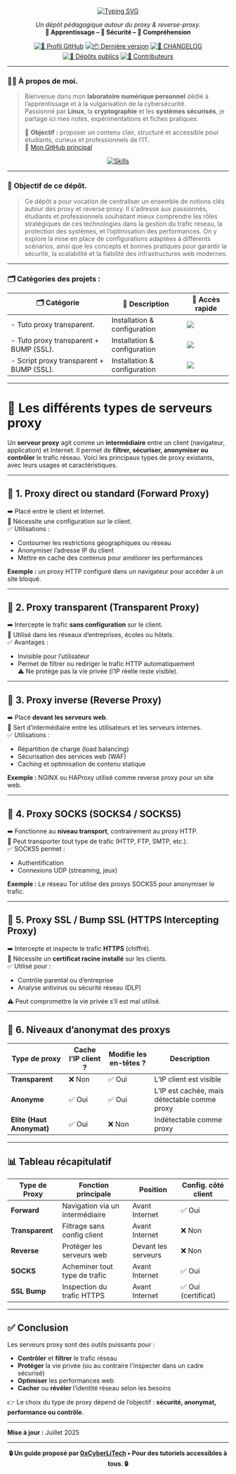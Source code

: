 <div align="center">

<a href="https://github.com/0xCyberLiTech/Proxy">
  <img src="https://readme-typing-svg.herokuapp.com?font=Fira+Code&size=32&pause=1000&color=D14A4A&center=true&vCenter=true&width=800&lines=Proxys+Squid+Transparent+et+SSL+Bump;Installation+Debian+12+pas+à+pas;Configuration+iptables+et+certificats;Filtrage+HTTP+et+HTTPS;Sécurité+et+Inspection+du+Traffic" alt="Typing SVG" />
</a>

<p align="center">
  <em>Un dépôt pédagogique autour du proxy & reverse-proxy.</em><br>
  <b>📘 Apprentissage – 🔐 Sécurité – 🧠 Compréhension</b>
</p>

[![🔗 Profil GitHub](https://img.shields.io/badge/Profil-GitHub-181717?logo=github&style=flat-square)](https://github.com/0xCyberLiTech)
[![📦 Dernière version](https://img.shields.io/github/v/release/0xCyberLiTech/Proxy?label=version&style=flat-square&color=blue)](https://github.com/0xCyberLiTech/Proxy/releases/latest)
[![📄 CHANGELOG](https://img.shields.io/badge/📄%20Changelog-Proxy-blue?style=flat-square)](https://github.com/0xCyberLiTech/Proxy/blob/main/CHANGELOG.md)
[![📂 Dépôts publics](https://img.shields.io/badge/Dépôts-publics-blue?style=flat-square)](https://github.com/0xCyberLiTech?tab=repositories)
[![👥 Contributeurs](https://img.shields.io/badge/👥%20Contributeurs-cliquez%20ici-007ec6?style=flat-square)](https://github.com/0xCyberLiTech/Proxy/graphs/contributors)

</div>

---

### 👨‍💻 **À propos de moi.**

> Bienvenue dans mon **laboratoire numérique personnel** dédié à l’apprentissage et à la vulgarisation de la cybersécurité.  
> Passionné par **Linux**, la **cryptographie** et les **systèmes sécurisés**, je partage ici mes notes, expérimentations et fiches pratiques.  
>  
> 🎯 **Objectif :** proposer un contenu clair, structuré et accessible pour étudiants, curieux et professionnels de l’IT.  
> 🔗 [Mon GitHub principal](https://github.com/0xCyberLiTech)

<p align="center">
  <a href="https://skillicons.dev">
    <img src="https://skillicons.dev/icons?i=linux,debian,bash,docker,nginx,git,vim" alt="Skills" />
  </a>
</p>

---

### 🎯 **Objectif de ce dépôt.**

> Ce dépôt a pour vocation de centraliser un ensemble de notions clés autour des proxy et reverse proxy. Il s'adresse aux passionnés, étudiants et professionnels souhaitant mieux comprendre les rôles stratégiques de ces technologies dans la
> gestion du trafic réseau, la protection des systèmes, et l’optimisation des performances.
> On y explore la mise en place de configurations adaptées à différents scénarios, ainsi que les concepts et bonnes pratiques pour garantir la sécurité, la scalabilité et la fiabilité des infrastructures web modernes.

---

### 🗂️ **Catégories des projets :**


| 🗂️ **Catégorie**     | 📄 **Description**                           | 🔗 **Accès rapide**                                                                                                                         |
|-----------------------|----------------------------------------------|---------------------------------------------------------------------------------------------------------------------------------------------|
| - Tuto proxy transparent.     | Installation & configuration   | [<img src="https://img.shields.io/badge/EXPLORER-brightgreen?style=for-the-badge&logo=github&logoColor=white">](PROXY-TANSPARENT-INSTALLATION-DEBIAN-12.md) |
| - Tuto proxy transparent + BUMP (SSL).     | Installation & configuration   | [<img src="https://img.shields.io/badge/EXPLORER-brightgreen?style=for-the-badge&logo=github&logoColor=white">](PROXY-TANSPARENT-BUMP-SSL-INSTALLATION-DEBIAN-12.md) |
| - Script proxy transparent + BUMP (SSL).     | Installation & configuration   | [<img src="https://img.shields.io/badge/EXPLORER-brightgreen?style=for-the-badge&logo=github&logoColor=white">](PROXY-TANSPARENT-SCRIPT-INSTALLATION-BUMP-SSL-DEBIAN-12.md) |

---

# 🧠 Les différents types de serveurs proxy

Un **serveur proxy** agit comme un **intermédiaire** entre un client (navigateur, application) et Internet. Il permet de **filtrer, sécuriser, anonymiser ou contrôler** le trafic réseau. Voici les principaux types de proxy existants, avec leurs usages et caractéristiques.

---

## 🔹 1. Proxy direct ou standard (**Forward Proxy**)

➡️ Placé entre le client et Internet.  
📌 Nécessite une configuration sur le client.  
✅ Utilisations :
- Contourner les restrictions géographiques ou réseau
- Anonymiser l’adresse IP du client
- Mettre en cache des contenus pour améliorer les performances

**Exemple :** un proxy HTTP configuré dans un navigateur pour accéder à un site bloqué.

---

## 🔹 2. Proxy transparent (**Transparent Proxy**)

➡️ Intercepte le trafic **sans configuration** sur le client.  
📌 Utilisé dans les réseaux d’entreprises, écoles ou hôtels.  
✅ Avantages :
- Invisible pour l’utilisateur
- Permet de filtrer ou rediriger le trafic HTTP automatiquement  
⚠️ Ne protège pas la vie privée (l’IP réelle reste visible).

---

## 🔹 3. Proxy inverse (**Reverse Proxy**)

➡️ Placé **devant les serveurs web**.  
📌 Sert d’intermédiaire entre les utilisateurs et les serveurs internes.  
✅ Utilisations :
- Répartition de charge (load balancing)
- Sécurisation des services web (WAF)
- Caching et optimisation de contenu statique

**Exemple :** NGINX ou HAProxy utilisé comme reverse proxy pour un site web.

---

## 🔹 4. Proxy SOCKS (**SOCKS4 / SOCKS5**)

➡️ Fonctionne au **niveau transport**, contrairement au proxy HTTP.  
📌 Peut transporter tout type de trafic (HTTP, FTP, SMTP, etc.).  
✅ SOCKS5 permet :
- Authentification
- Connexions UDP (streaming, jeux)

**Exemple :** Le réseau Tor utilise des proxys SOCKS5 pour anonymiser le trafic.

---

## 🔹 5. Proxy SSL / Bump SSL (**HTTPS Intercepting Proxy**)

➡️ Intercepte et inspecte le trafic **HTTPS** (chiffré).  
📌 Nécessite un **certificat racine installé** sur les clients.  
✅ Utilisé pour :
- Contrôle parental ou d’entreprise
- Analyse antivirus ou sécurité réseau (DLP)

⚠️ Peut compromettre la vie privée s’il est mal utilisé.

---

## 🔹 6. Niveaux d’anonymat des proxys

| Type de proxy     | Cache l’IP client ? | Modifie les en-têtes ? | Description |
|-------------------|---------------------|------------------------|-------------|
| **Transparent**   | ❌ Non              | ✅ Oui                 | L’IP client est visible |
| **Anonyme**       | ✅ Oui              | ✅ Oui                 | L’IP est cachée, mais détectable comme proxy |
| **Elite (Haut Anonymat)** | ✅ Oui      | ❌ Non                | Indétectable comme proxy |

---

## 📊 Tableau récapitulatif

| Type de Proxy        | Fonction principale              | Position           | Config. côté client |
|----------------------|----------------------------------|--------------------|----------------------|
| **Forward**          | Navigation via un intermédiaire | Avant Internet     | ✅ Oui               |
| **Transparent**      | Filtrage sans config client     | Avant Internet     | ❌ Non              |
| **Reverse**          | Protéger les serveurs web       | Devant les serveurs| ❌ Non              |
| **SOCKS**            | Acheminer tout type de trafic   | Avant Internet     | ✅ Oui               |
| **SSL Bump**         | Inspection du trafic HTTPS      | Avant Internet     | ✅ Oui (certificat)  |

---

## ✅ Conclusion

Les serveurs proxy sont des outils puissants pour :
- **Contrôler** et **filtrer** le trafic réseau
- **Protéger** la vie privée (ou au contraire l'inspecter dans un cadre sécurisé)
- **Optimiser** les performances web
- **Cacher** ou **révéler** l’identité réseau selon les besoins

👉 Le choix du type de proxy dépend de l’objectif : **sécurité, anonymat, performance ou contrôle**.

---

**Mise à jour :** Juillet 2025

---

<p align="center">
  <b>🔒 Un guide proposé par <a href="https://github.com/0xCyberLiTech">0xCyberLiTech</a> • Pour des tutoriels accessibles à tous. 🔒</b>
</p>

